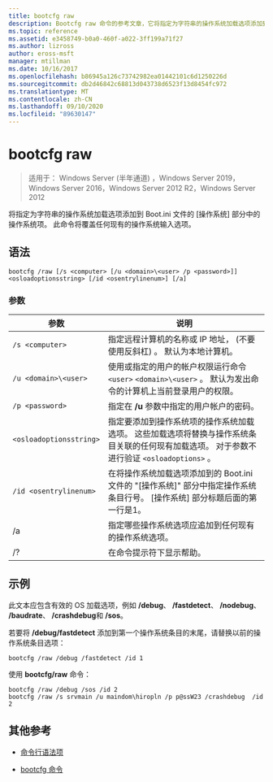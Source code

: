 ```yaml
---
title: bootcfg raw
description: Bootcfg raw 命令的参考文章，它将指定为字符串的操作系统加载选项添加到 Boot.ini 文件的操作系统部分中的操作系统项。
ms.topic: reference
ms.assetid: e3458749-b0a0-460f-a022-3ff199a71f27
ms.author: lizross
author: eross-msft
manager: mtillman
ms.date: 10/16/2017
ms.openlocfilehash: b86945a126c73742982ea01442101c6d1250226d
ms.sourcegitcommit: db2d46842c68813d043738d6523f13d8454fc972
ms.translationtype: MT
ms.contentlocale: zh-CN
ms.lasthandoff: 09/10/2020
ms.locfileid: "89630147"
---
```

# <a name="bootcfg-raw"></a>bootcfg raw

> 适用于： Windows Server (半年通道) ，Windows Server 2019，Windows Server 2016，Windows Server 2012 R2，Windows Server 2012

将指定为字符串的操作系统加载选项添加到 Boot.ini 文件的 [操作系统] 部分中的操作系统项。 此命令将覆盖任何现有的操作系统输入选项。

## <a name="syntax"></a>语法

```
bootcfg /raw [/s <computer> [/u <domain>\<user> /p <password>]] <osloadoptionsstring> [/id <osentrylinenum>] [/a]
```

### <a name="parameters"></a>参数

| 参数 | 说明 |
| --------- | ----------- |
| `/s <computer>` | 指定远程计算机的名称或 IP 地址， (不要使用反斜杠) 。 默认为本地计算机。 |
| `/u <domain>\<user>`  | 使用或指定的用户的帐户权限运行命令 `<user>` `<domain>\<user>` 。 默认为发出命令的计算机上当前登录用户的权限。 |
| `/p <password>` | 指定在 **/u** 参数中指定的用户帐户的密码。 |
| `<osloadoptionsstring>` | 指定要添加到操作系统项的操作系统加载选项。 这些加载选项将替换与操作系统条目关联的任何现有加载选项。 对于参数不进行验证 `<osloadoptions>` 。
| `/id <osentrylinenum>` | 在将操作系统加载选项添加到的 Boot.ini 文件的 "[操作系统]" 部分中指定操作系统条目行号。 [操作系统] 部分标题后面的第一行是1。 |
| /a | 指定哪些操作系统选项应追加到任何现有的操作系统选项。 |
| /? | 在命令提示符下显示帮助。 |

## <a name="examples"></a>示例

此文本应包含有效的 OS 加载选项，例如 **/debug**、 **/fastdetect**、 **/nodebug**、 **/baudrate**、 **/crashdebug**和 **/sos**。

若要将 **/debug/fastdetect** 添加到第一个操作系统条目的末尾，请替换以前的操作系统条目选项：

```
bootcfg /raw /debug /fastdetect /id 1
```

使用 **bootcfg/raw** 命令：

```
bootcfg /raw /debug /sos /id 2
bootcfg /raw /s srvmain /u maindom\hiropln /p p@ssW23 /crashdebug  /id 2
```

## <a name="additional-references"></a>其他参考

- [命令行语法项](command-line-syntax-key.md)

- [bootcfg 命令](bootcfg.md)
